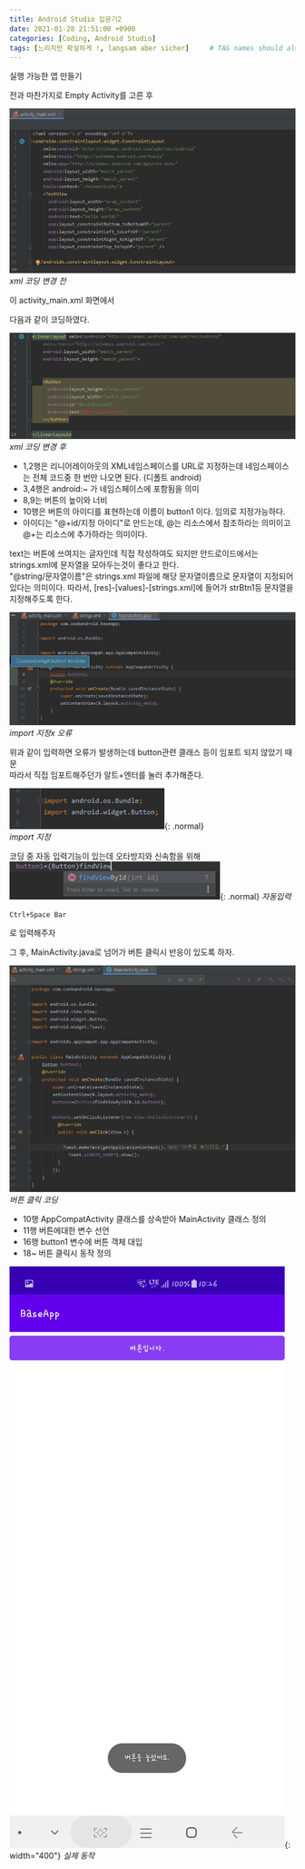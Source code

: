 ```yaml
---
title: Android Studio 입문기2
date: 2021-01-28 21:51:00 +0900
categories: [Coding, Android Studio]
tags: [느리지만 확실하게 !, langsam aber sicher]     # TAG names should always be lowercase
---
```


실행 가능한 앱 만들기

전과 마찬가지로 Empty Activity를 고른 후 

![안스](/img/안스5.jpg)
_xml 코딩 변경 전_

이 activity_main.xml 화면에서 


다음과 같이 코딩하였다.

![안스](/img/안스6.jpg)
_xml 코딩 변경 후_

- 1,2행은 리니어레이아웃의 XML네임스페이스를 URL로 지정하는데 네임스페이스는 전체 코드중 한 번만 나오면 된다.
  (디폴트 android)
- 3,4행은 android:~ 가 네임스페이스에 포함됨을 의미 
- 8,9는 버튼의 높이와 너비
- 10행은 버튼의 아이디를 표현하는데 이름이 button1 이다. 임의로 지정가능하다.
- 아이디는 "@+id/지정 아이디"로 만드는데, @는 리소스에서 참조하라는 의미이고 @+는 리소스에 추가하라는 의미이다.

text는 버튼에 쓰여지는 글자인데 직접 작성하여도 되지만 안드로이드에서는   
strings.xml에 문자열을 모아두는것이 좋다고 한다.   
"@string/문자열이름"은 strings.xml 파일에 해당 문자열이름으로 문자열이 지정되어 있다는 의미이다. 
따라서, [res]-[values]-[strings.xml]에 들어가 strBtn1등 문자열을 지정해주도록 한다. 

![안스](/img/안스7.jpg) 
_import 지정x 오류_   

위과 같이 입력하면 오류가 발생하는데 button관련 클래스 등이 임포트 되지 않았기 때문  
따라서 직접 임포트해주던가 알트+엔터를 눌러 추가해준다.

![안스](/img/안스8.jpg){: .normal}   
_import 지정_   
  
코딩 중 자동 입력기능이 있는데 오타방지와 신속함을 위해 
![안스](/img/안스9.jpg){: .normal}
_자동입력_    

    Ctrl+Space Bar 
    
로 입력해주자 


그 후, MainActivity.java로 넘어가 버튼 클릭시 반응이 있도록 하자.  

![안스](/img/안스10.jpg)  
_버튼 클릭 코딩_  


- 10행 AppCompatActivity 클래스를 상속받아 MainActivity 클래스 정의
- 11행 버튼에대한 변수 선언
- 16행 button1 변수에 버튼 객체 대입 
- 18~ 버튼 클릭시 동작 정의


![안스](/img/안스11.jpg){: width="400"}
_실제 동작_

